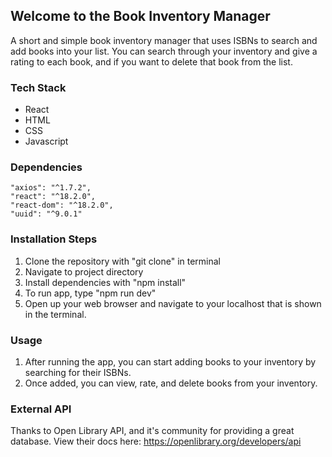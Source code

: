 ## Welcome to the Book Inventory Manager

A short and simple book inventory manager that
uses ISBNs to search and add books into 
your list. You can search through your inventory
and give a rating to each book, and if you want 
to delete that book from the list.

### Tech Stack

- React
- HTML
- CSS
- Javascript

### Dependencies

    "axios": "^1.7.2",
    "react": "^18.2.0",
    "react-dom": "^18.2.0",
    "uuid": "^9.0.1"

### Installation Steps

1. Clone the repository with "git clone" in terminal
2. Navigate to project directory
3. Install dependencies with "npm install"
4. To run app, type "npm run dev"
5. Open up your web browser and navigate to 
your localhost that is shown in the terminal.

### Usage

1. After running the app, you can start adding books to your inventory by searching for their ISBNs.
2. Once added, you can view, rate, and delete books from your inventory.

### External API

Thanks to Open Library API, and it's community for
providing a great database. View their docs here: https://openlibrary.org/developers/api
